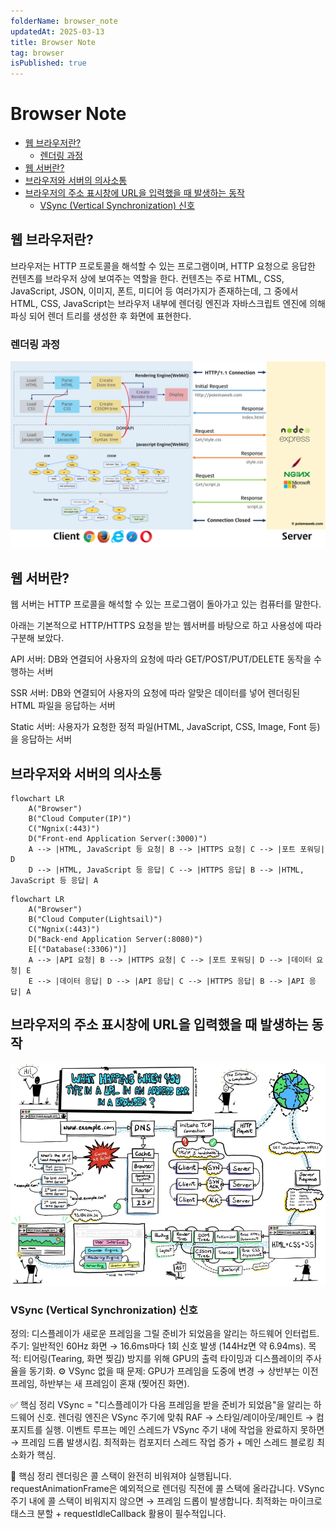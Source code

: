 ```yaml
---
folderName: browser_note
updatedAt: 2025-03-13
title: Browser Note
tag: browser
isPublished: true
---
```


# Browser Note

- [웹 브라우저란?](#웹-브라우저란)
  - [렌더링 과정](#렌더링-과정)
- [웹 서버란?](#웹-서버란)
- [브라우저와 서버의 의사소통](#브라우저와-서버의-의사소통)
- [브라우저의 주소 표시창에 URL을 입력했을 때 발생하는 동작](#브라우저의-주소-표시창에-url을-입력했을-때-발생하는-동작)
  - [VSync (Vertical Synchronization) 신호](#vsync-vertical-synchronization-신호)

## 웹 브라우저란?

브라우저는 HTTP 프로토콜을 해석할 수 있는 프로그램이며, HTTP 요청으로 응답한 컨텐츠를 브라우저 상에 보여주는 역할을 한다. 컨텐츠는 주로 HTML, CSS, JavaScript, JSON, 이미지, 폰트, 미디어 등 여러가지가 존재하는데, 그 중에서 HTML, CSS, JavaScript는 브라우저 내부에 렌더링 엔진과 자바스크립트 엔진에 의해 파싱 되어 렌더 트리를 생성한 후 화면에 표현한다.

### 렌더링 과정

![img](images/browser_rendering.png)

## 웹 서버란?

웹 서버는 HTTP 프로콜을 해석할 수 있는 프로그램이 돌아가고 있는 컴퓨터를 말한다.

아래는 기본적으로 HTTP/HTTPS 요청을 받는 웹서버를 바탕으로 하고 사용성에 따라 구분해 보았다.

API 서버: DB와 연결되어 사용자의 요청에 따라 GET/POST/PUT/DELETE 동작을 수행하는 서버

SSR 서버: DB와 연결되어 사용자의 요청에 따라 알맞은 데이터를 넣어 렌더링된 HTML 파일을 응답하는 서버

Static 서버: 사용자가 요청한 정적 파일(HTML, JavaScript, CSS, Image, Font 등)을 응답하는 서버

## 브라우저와 서버의 의사소통

```mermaid
flowchart LR
    A("Browser")
    B("Cloud Computer(IP)")
    C("Ngnix(:443)")
    D("Front-end Application Server(:3000)")
    A --> |HTML, JavaScript 등 요청| B --> |HTTPS 요청| C --> |포트 포워딩| D
    D --> |HTML, JavaScript 등 응답| C --> |HTTPS 응답| B --> |HTML, JavaScript 등 응답| A
```

```mermaid
flowchart LR
    A("Browser")
    B("Cloud Computer(Lightsail)")
    C("Ngnix(:443)")
    D("Back-end Application Server(:8080)")
    E[("Database(:3306)")]
    A --> |API 요청| B --> |HTTPS 요청| C --> |포트 포워딩| D --> |데이터 요청| E
    E --> |데이터 응답| D --> |API 응답| C --> |HTTPS 응답| B --> |API 응답| A
```

## 브라우저의 주소 표시창에 URL을 입력했을 때 발생하는 동작

![img](images/browser_url_input.jpg)

### VSync (Vertical Synchronization) 신호

정의: 디스플레이가 새로운 프레임을 그릴 준비가 되었음을 알리는 하드웨어 인터럽트.
주기: 일반적인 60Hz 화면 → 16.6ms마다 1회 신호 발생 (144Hz면 약 6.94ms).
목적: 티어링(Tearing, 화면 찢김) 방지를 위해 GPU의 출력 타이밍과 디스플레이의 주사율을 동기화.
⚙️ VSync 없을 때 문제:
GPU가 프레임을 도중에 변경 → 상반부는 이전 프레임, 하반부는 새 프레임이 혼재 (찢어진 화면).

✅ 핵심 정리
VSync = "디스플레이가 다음 프레임을 받을 준비가 되었음"을 알리는 하드웨어 신호.
렌더링 엔진은 VSync 주기에 맞춰 RAF → 스타일/레이아웃/페인트 → 컴포지트를 실행.
이벤트 루프는 메인 스레드가 VSync 주기 내에 작업을 완료하지 못하면 → 프레임 드롭 발생시킴.
최적화는 컴포지터 스레드 작업 증가 + 메인 스레드 블로킹 최소화가 핵심.

📌 핵심 정리
렌더링은 콜 스택이 완전히 비워져야 실행됩니다.
requestAnimationFrame은 예외적으로 렌더링 직전에 콜 스택에 올라갑니다.
VSync 주기 내에 콜 스택이 비워지지 않으면 → 프레임 드롭이 발생합니다.
최적화는 마이크로태스크 분할 + requestIdleCallback 활용이 필수적입니다.
